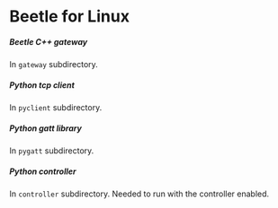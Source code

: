 # Beetle for Linux

##### Beetle C++ gateway
In ```gateway``` subdirectory.

##### Python tcp client
In ```pyclient``` subdirectory. 

##### Python gatt library
In ```pygatt``` subdirectory. 

##### Python controller
In ```controller``` subdirectory. Needed to run with the controller enabled.